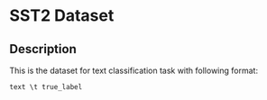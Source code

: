 # SST2 Dataset




## Description
This is the dataset for text classification task with following format:

```shell
text \t true_label
```